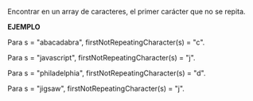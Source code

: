 Encontrar en un array de caracteres, el primer carácter que no se repita.

**EJEMPLO**

Para s = "abacadabra", firstNotRepeatingCharacter(s) = "c".

Para s = "javascript", firstNotRepeatingCharacter(s) = "j".

Para s = "philadelphia", firstNotRepeatingCharacter(s) = "d".

Para s = "jigsaw", firstNotRepeatingCharacter(s) = "j".
